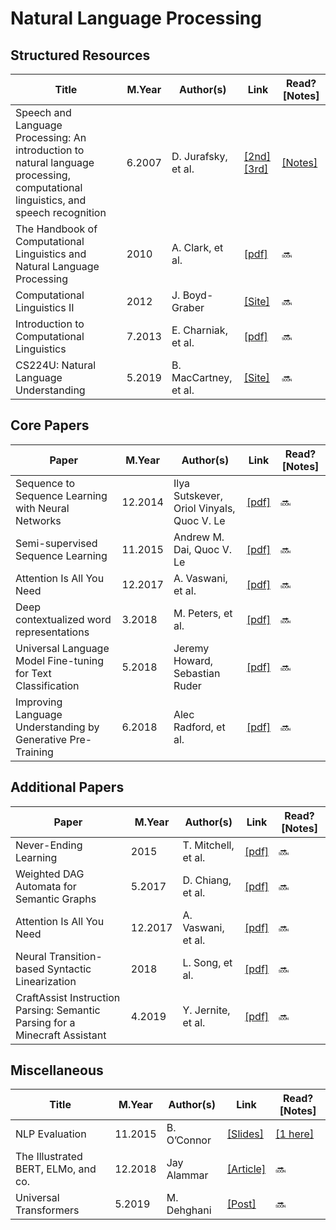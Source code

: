 # Natural Language Processing

## Structured Resources
Title | M.Year | Author(s) | Link | Read? [Notes]
--- | --- | --- | --- | ---
Speech and Language Processing: An introduction to natural language processing, computational linguistics, and speech recognition | 6.2007 | D. Jurafsky, et al. | [[2nd]](http://santini.se/teaching/ml/2014/JurafskyMartinSpeechAndLanguageProcessing2ed_draft%202007.pdf) [[3rd]](https://web.stanford.edu/~jurafsky/slp3/ed3book.pdf) | [[Notes]](https://github.com/Benned-H/Summer2019/tree/master/Speech%20and%20Language%20Processing)
The Handbook of Computational Linguistics and Natural Language Processing | 2010 | A. Clark, et al. | [[pdf]](http://course.duruofei.com/wp-content/uploads/2015/05/Clark_Computational-Linguistics-and-Natrual-Language-Processing.pdf) | 🔜
Computational Linguistics II | 2012 | J. Boyd-Graber | [[Site]](https://www.cs.colorado.edu/~jbg/teaching/CMSC_773_2012/) | 🔜
Introduction to Computational Linguistics | 7.2013 | E. Charniak, et al. | [[pdf]](http://cs.brown.edu/courses/csci2951-k/papers/cl-intro.pdf) | 🔜
CS224U: Natural Language Understanding | 5.2019 | B. MacCartney, et al. | [[Site]](http://web.stanford.edu/class/cs224u/#) | 🔜

## Core Papers
Paper | M.Year | Author(s) | Link | Read? [Notes]
--- | --- | --- | --- | ---
Sequence to Sequence Learning with Neural Networks | 12.2014 | Ilya Sutskever, Oriol Vinyals, Quoc V. Le | [[pdf]](https://arxiv.org/pdf/1409.3215.pdf) | 🔜
Semi-supervised Sequence Learning | 11.2015 | Andrew M. Dai, Quoc V. Le | [[pdf]](https://arxiv.org/pdf/1511.01432.pdf) | 🔜
Attention Is All You Need | 12.2017 | A. Vaswani, et al. | [[pdf]](https://arxiv.org/pdf/1706.03762.pdf) | 🔜
Deep contextualized word representations | 3.2018 | M. Peters, et al. | [[pdf]](https://arxiv.org/pdf/1802.05365.pdf) | 🔜
Universal Language Model Fine-tuning for Text Classification | 5.2018 | Jeremy Howard, Sebastian Ruder | [[pdf]](https://arxiv.org/pdf/1801.06146.pdf) | 🔜
Improving Language Understanding by Generative Pre-Training | 6.2018 | Alec Radford, et al. | [[pdf]](https://s3-us-west-2.amazonaws.com/openai-assets/research-covers/language-unsupervised/language_understanding_paper.pdf) | 🔜

## Additional Papers
Paper | M.Year | Author(s) | Link | Read? [Notes]
--- | --- | --- | --- | ---
Never-Ending Learning | 2015 | T. Mitchell, et al. | [[pdf]](https://www.cs.cmu.edu/~tom/pubs/NELL_aaai15.pdf) | 🔜
Weighted DAG Automata for Semantic Graphs | 5.2017 | D. Chiang, et al. | [[pdf]](https://www.cs.rochester.edu/u/gildea/pubs/chiang-cl18.pdf) | 🔜
Attention Is All You Need | 12.2017 | A. Vaswani, et al. | [[pdf]](https://arxiv.org/pdf/1706.03762.pdf) | 🔜
Neural Transition-based Syntactic Linearization | 2018 | L. Song, et al. | [[pdf]](https://arxiv.org/pdf/1810.09609.pdf) | 🔜
CraftAssist Instruction Parsing: Semantic Parsing for a Minecraft Assistant | 4.2019 | Y. Jernite, et al. | [[pdf]](https://arxiv.org/pdf/1905.01978.pdf) | 🔜

## Miscellaneous
Title | M.Year | Author(s) | Link | Read? [Notes]
--- | --- | --- | --- | ---
NLP Evaluation | 11.2015 | B. O’Connor | [[Slides]](https://people.cs.umass.edu/~brenocon/inlp2015/15-eval.pdf) | [[1 here]](https://github.com/Benned-H/Reading_List/blob/master/Notes/NLP_Notes.ipynb)
The Illustrated BERT, ELMo, and co. | 12.2018 | Jay Alammar | [[Article]](http://jalammar.github.io/illustrated-bert/) | 🔜
Universal Transformers | 5.2019 | M. Dehghani | [[Post]](http://mostafadehghani.com/2019/05/05/universal-transformers/) | 🔜